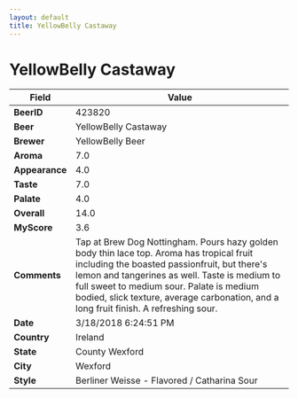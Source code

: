 ```yaml
---
layout: default
title: YellowBelly Castaway
---
```


# YellowBelly Castaway

| Field         | Value     |
|---------------|-----------|
| **BeerID** | 423820 |
| **Beer** | YellowBelly Castaway |
| **Brewer** | YellowBelly Beer |
| **Aroma** | 7.0 |
| **Appearance** | 4.0 |
| **Taste** | 7.0 |
| **Palate** | 4.0 |
| **Overall** | 14.0 |
| **MyScore** | 3.6 |
| **Comments** | Tap at Brew Dog Nottingham. Pours hazy golden body thin lace top. Aroma has tropical fruit including the boasted passionfruit, but there&#39;s lemon and tangerines as well. Taste is medium to full sweet to medium sour. Palate is medium bodied, slick texture, average carbonation, and a long fruit finish. A refreshing sour. |
| **Date** | 3/18/2018 6:24:51 PM |
| **Country** | Ireland |
| **State** | County Wexford |
| **City** | Wexford |
| **Style** | Berliner Weisse - Flavored / Catharina Sour |
